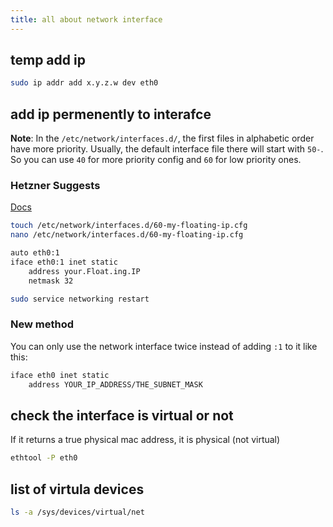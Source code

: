 ```yaml
---
title: all about network interface
---
```


## temp add ip

```bash
sudo ip addr add x.y.z.w dev eth0
```

## add ip permenently to interafce

**Note**: In the `/etc/network/interfaces.d/`, the first files in alphabetic order have more priority. Usually, the default interface file there will start with `50-`. So you can use `40` for more priority config and `60` for low priority ones.

### Hetzner Suggests

[Docs](https://docs.hetzner.com/cloud/floating-ips/persistent-configuration/)

```bash
touch /etc/network/interfaces.d/60-my-floating-ip.cfg
nano /etc/network/interfaces.d/60-my-floating-ip.cfg

auto eth0:1
iface eth0:1 inet static
    address your.Float.ing.IP
    netmask 32

sudo service networking restart
```

### New method

You can only use the network interface twice instead of adding `:1` to it like this:

```bash
iface eth0 inet static
    address YOUR_IP_ADDRESS/THE_SUBNET_MASK
```

## check the interface is virtual or not

If it returns a true physical mac address, it is physical (not virtual)

```bash
ethtool -P eth0
```

## list of virtula devices

```bash
ls -a /sys/devices/virtual/net
```
